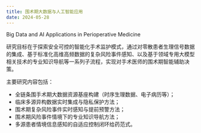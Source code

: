 ```yaml
---
title: 围术期大数据与人工智能应用
date: 2024-05-28
---
```


Big Data and AI Applications in Perioperative Medicine

研究目标在于探索安全可控的智能化手术监护模式，通过对零散患者生理信号数据的集成、基于标准化高维高频数据的复杂风险事件感知、以及基于领域专用大模型相关技术的专业知识导航等一系列子流程，实现对手术医师的围术期智能辅助决策。

<!--more-->

主要研究内容包括：
- 全链条围手术期大数据资源基座构建（时序生理数据、电子病历等）；
- 临床多源异构数据实时集成与隐私保护方法；
- 围术期复杂风险事件实时感知与提前预警方法；
- 围术期风险事件情境下的专业知识导航方法；
- 多源患者情境信息感知的自适应控制闭环给药范式。

